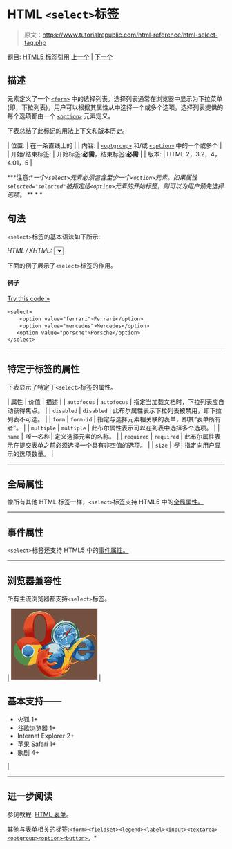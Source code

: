 # HTML `<select>`标签

> 原文：<https://www.tutorialrepublic.com/html-reference/html-select-tag.php>

题目: [HTML5 标签引用](html5-tags.php) [上一个](html5-section-tag.php) | [下一个](html-small-tag.php)

## 描述

元素定义了一个 [`<form>`](html-form-tag.php) 中的选择列表。选择列表通常在浏览器中显示为下拉菜单(即，下拉列表)，用户可以根据其属性从中选择一个或多个选项。选择列表提供的每个选项都由一个 [`<option>`](html-option-tag.php) 元素定义。

下表总结了此标记的用法上下文和版本历史。

| 位置: | 在一条直线上的 |
| 内容: | [`<optgroup>`](html-optgroup-tag.php) 和/或 [`<option>`](html-option-tag.php) 中的一个或多个 |
| 开始/结束标签: | 开始标签:**必需**，结束标签:**必需** |
| 版本: | HTML 2，3.2，4，4.01，5 |

 ***注意:**一个`<select>`元素必须包含至少一个`<option>`元素。如果属性`selected="selected"`被指定给`<option>`元素的开始标签，则可以为用户预先选择选项。*  ** * *

## 句法

`<select>`标签的基本语法如下所示:

*HTML / XHTML:* <select> ... </select>

下面的例子展示了`<select>`标签的作用。

#### 例子

[Try this code »](../codelab.php?topic=html&file=select-tag "Try this code using online Editor")

```
<select>
    <option value="ferrari">Ferrari</option>
    <option value="mercedes">Mercedes</option>
   <option value="porsche">Porsche</option>
</select>
```

* * *

## 特定于标签的属性

下表显示了特定于`<select>`标签的属性。

| 属性 | 价值 | 描述 |
| `autofocus` | `autofocus` | 指定当加载文档时，下拉列表应自动获得焦点。 |
| `disabled` | `disabled` | 此布尔属性表示下拉列表被禁用，即下拉列表不可选。 |
| `form` | `form-id` | 指定与选择元素相关联的表单，即其“表单所有者”。 |
| `multiple` | `multiple` | 此布尔属性表示可以在列表中选择多个选项。 |
| `name` | *唯一名称* | 定义选择元素的名称。 |
| `required` | `required` | 此布尔属性表示在提交表单之前必须选择一个具有非空值的选项。 |
| `size` | *号* | 指定向用户显示的选项数量。 |

* * *

## 全局属性

像所有其他 HTML 标签一样，`<select>`标签支持 HTML5 中的[全局属性。](html5-global-attributes.php)

* * *

## 事件属性

`<select>`标签还支持 HTML5 中的[事件属性。](html5-event-attributes.php)

* * *

## 浏览器兼容性

所有主流浏览器都支持`<select>`标签。

| ![Browsers Icon](img/e9331123c77668c1832e541c2fca1002.png) | 

## 基本支持——

*   火狐 1+
*   谷歌浏览器 1+
*   Internet Explorer 2+
*   苹果 Safari 1+
*   歌剧 4+

 |

* * *

## 进一步阅读

参见教程: [HTML 表单](../html-tutorial/html-forms.php)。

其他与表单相关的标签:[`<form>`](html-form-tag.php)[`<fieldset>`](html-fieldset-tag.php)[`<legend>`](html-legend-tag.php)[`<label>`](html-label-tag.php)[`<input>`](html-input-tag.php)[`<textarea>`](html-textarea-tag.php)[`<optgroup>`](html-optgroup-tag.php)[`<option>`](html-option-tag.php)[`<button>`](html-button-tag.php)。*